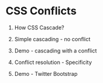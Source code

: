 # CSS Conflicts

1. How CSS Cascade?

2. Simple cascading - no conflict

3. Demo - cascading with a conflict

4. Conflict resolution - Specificity

5. Demo - Twitter Bootstrap
